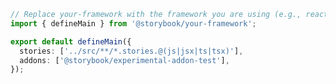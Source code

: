 ```ts filename=".storybook/main.ts|tsx" renderer="react" language="ts"
// Replace your-framework with the framework you are using (e.g., react-vite, nextjs, experimental-nextjs-vite)
import { defineMain } from '@storybook/your-framework';

export default defineMain({
  stories: ['../src/**/*.stories.@(js|jsx|ts|tsx)'],
  addons: ['@storybook/experimental-addon-test'],
});
```
